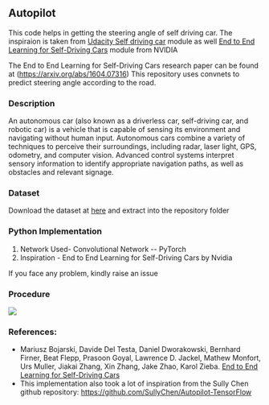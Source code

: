 ## Autopilot
This code helps in getting the steering angle of self driving car. The inspiraion is taken from [Udacity Self driving car](https://github.com/udacity/CarND-Behavioral-Cloning-P3) module as well [End to End Learning for Self-Driving Cars](https://devblogs.nvidia.com/deep-learning-self-driving-cars/) module from NVIDIA

The End to End Learning for Self-Driving Cars research paper can be found at (https://arxiv.org/abs/1604.07316)
This repository uses convnets to predict steering angle according to the road. 


### Description
An autonomous car (also known as a driverless car, self-driving car, and robotic car) is a vehicle that is capable of sensing its environment and navigating without human input. Autonomous cars combine a variety of techniques to perceive their surroundings, including radar, laser light, GPS, odometry, and computer vision. Advanced control systems interpret sensory information to identify appropriate navigation paths, as well as obstacles and relevant signage.


### Dataset
Download the dataset at [here](https://github.com/SullyChen/driving-datasets) and extract into the repository folder

### Python  Implementation

1) Network Used- Convolutional Network -- PyTorch
2) Inspiration - End to End Learning for Self-Driving Cars by Nvidia

If you face any problem, kindly raise an issue

### Procedure

![](v2.gif)
### References:
 
 - Mariusz Bojarski, Davide Del Testa, Daniel Dworakowski, Bernhard Firner, Beat Flepp, Prasoon Goyal, Lawrence D. Jackel, Mathew Monfort, Urs Muller, Jiakai Zhang, Xin Zhang, Jake Zhao, Karol Zieba. [End to End Learning for Self-Driving Cars](https://arxiv.org/abs/1604.07316)
 - This implementation also took a lot of inspiration from the Sully Chen github repository: https://github.com/SullyChen/Autopilot-TensorFlow  





